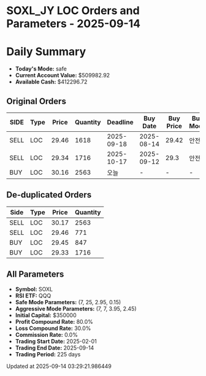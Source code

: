 # SOXL_JY LOC Orders and Parameters - 2025-09-14

# Daily Summary

- **Today's Mode:** safe
- **Current Account Value:** $509982.92
- **Available Cash:** $412296.72

## Original Orders

| SIDE | Type | Price | Quantity | Deadline | Buy Date | Buy Price | Buy Mode |
|------|------|-------|----------|----------|----------|-----------|----------|
| SELL | LOC | 29.46 | 1618 | 2025-09-18 | 2025-08-14 | 29.42 | 안전 |
| SELL | LOC | 29.34 | 1716 | 2025-10-17 | 2025-09-12 | 29.3 | 안전 |
| BUY | LOC | 30.16 | 2563 | 오늘 | - | - | - |

## De-duplicated Orders

| Side | Type | Price | Quantity |
|------|------|-------|----------|
| SELL | LOC | 30.17 | 2563 |
| SELL | LOC | 29.46 | 771 |
| BUY | LOC | 29.45 | 847 |
| BUY | LOC | 29.33 | 1716 |

## All Parameters

- **Symbol:** SOXL
- **RSI ETF:** QQQ
- **Safe Mode Parameters:** (7, 25, 2.95, 0.15)
- **Aggressive Mode Parameters:** (7, 7, 3.95, 2.45)
- **Initial Capital:** $350000
- **Profit Compound Rate:** 80.0%
- **Loss Compound Rate:** 30.0%
- **Commission Rate:** 0.0%
- **Trading Start Date:** 2025-02-01
- **Trading End Date:** 2025-09-14
- **Trading Period:** 225 days

Updated at 2025-09-14 03:29:21.986449
